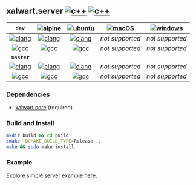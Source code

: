 ## xalwart.server [![c++](https://img.shields.io/badge/c%2B%2B-20-6c85cf)](https://isocpp.org/) [![c++](https://img.shields.io/badge/cmake-3.12-green)](https://isocpp.org/)

| `dev` | [![alpine](https://img.shields.io/badge/Alpine_Linux-0D597F?style=flat&logo=alpine-linux&logoColor=white)](https://alpinelinux.org/) | [![ubuntu](https://img.shields.io/badge/Ubuntu-E95420?style=flat&logo=ubuntu&logoColor=white)](https://ubuntu.com/) | [![macOS](https://img.shields.io/badge/mac_OS-gray?style=flat&logo=apple&logoColor=white)](https://www.apple.com/macos/) | [![windows](https://img.shields.io/badge/Windows-0078D6?style=flat&logo=windows&logoColor=white)](https://www.microsoft.com/en-us/windows/) |
|:---:|:---:|:---:|:---:|:---:|
| [![clang](https://img.shields.io/static/v1?label=clang&message=%3E=10&color=lightgray)](https://img.shields.io/static/v1?label=clang&message=%3E=10&color=lightgray) | [![clang](https://github.com/YuriyLisovskiy/xalwart.server/actions/workflows/tests-clang-alpine-dev.yml/badge.svg)](https://github.com/YuriyLisovskiy/xalwart.server/actions/workflows/tests-clang-alpine-dev.yml) | [![clang](https://github.com/YuriyLisovskiy/xalwart.server/actions/workflows/tests-clang-ubuntu-dev.yml/badge.svg)](https://github.com/YuriyLisovskiy/xalwart.server/actions/workflows/tests-clang-ubuntu-dev.yml) | *not supported* | *not supported* |
| [![gcc](https://img.shields.io/static/v1?label=gcc&message=%3E=10&color=lightgray)](https://img.shields.io/static/v1?label=gcc&message=%3E=10&color=lightgray) | [![gcc](https://github.com/YuriyLisovskiy/xalwart.server/actions/workflows/tests-gcc-alpine-dev.yml/badge.svg)](https://github.com/YuriyLisovskiy/xalwart.server/actions/workflows/tests-gcc-alpine-dev.yml) | [![gcc](https://github.com/YuriyLisovskiy/xalwart.server/actions/workflows/tests-gcc-ubuntu-dev.yml/badge.svg)](https://github.com/YuriyLisovskiy/xalwart.server/actions/workflows/tests-gcc-ubuntu-dev.yml) | *not supported* | *not supported* |
| **`master`** |
| [![clang](https://img.shields.io/static/v1?label=clang&message=%3E=10&color=lightgray)](https://img.shields.io/static/v1?label=clang&message=%3E=10&color=lightgray) | [![clang](https://github.com/YuriyLisovskiy/xalwart.server/actions/workflows/tests-clang-alpine-master.yml/badge.svg)](https://github.com/YuriyLisovskiy/xalwart.server/actions/workflows/tests-clang-alpine-master.yml) | [![clang](https://github.com/YuriyLisovskiy/xalwart.server/actions/workflows/tests-clang-ubuntu-master.yml/badge.svg)](https://github.com/YuriyLisovskiy/xalwart.server/actions/workflows/tests-clang-ubuntu-master.yml) | *not supported* | *not supported* |
| [![gcc](https://img.shields.io/static/v1?label=gcc&message=%3E=10&color=lightgray)](https://img.shields.io/static/v1?label=gcc&message=%3E=10&color=lightgray) | [![gcc](https://github.com/YuriyLisovskiy/xalwart.server/actions/workflows/tests-gcc-alpine-master.yml/badge.svg)](https://github.com/YuriyLisovskiy/xalwart.server/actions/workflows/tests-gcc-alpine-master.yml) | [![gcc](https://github.com/YuriyLisovskiy/xalwart.server/actions/workflows/tests-gcc-ubuntu-master.yml/badge.svg)](https://github.com/YuriyLisovskiy/xalwart.server/actions/workflows/tests-gcc-ubuntu-master.yml) | *not supported* | *not supported* |

### Dependencies
  - [xalwart.core](https://github.com/YuriyLisovskiy/xalwart.core) (required)

### Build and Install
```bash
mkdir build && cd build
cmake -DCMAKE_BUILD_TYPE=Release ..
make && sudo make install
```

### Example
Explore simple server example [here](example).
